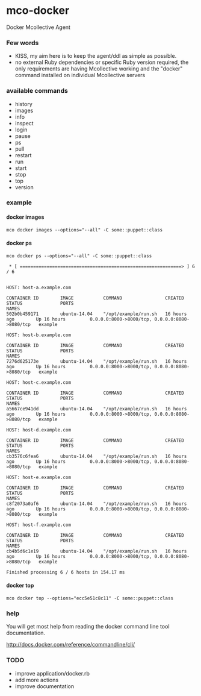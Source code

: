 mco-docker
==========

Docker Mcollective Agent

### Few words
- KISS, my aim here is to keep the agent/ddl as simple as possible.
- no external Ruby dependencies or specific Ruby version required, the only requirements are having Mcollective working and the "docker" command installed on individual Mcollective servers

### available commands

- history
- images
- info
- inspect
- login
- pause
- ps
- pull
- restart
- run
- start
- stop
- top
- version

### example

#### docker images
```
mco docker images --options="--all" -C some::puppet::class
```
#### docker ps
```
mco docker ps --options="--all" -C some::puppet::class

 * [ ============================================================> ] 6 / 6


HOST: host-a.example.com

CONTAINER ID        IMAGE           COMMAND                CREATED             STATUS              PORTS                                            NAMES
502b0b459171        ubuntu-14.04    "/opt/example/run.sh   16 hours ago        Up 16 hours         0.0.0.0:8000->8000/tcp, 0.0.0.0:8080->8080/tcp   example

HOST: host-b.example.com

CONTAINER ID        IMAGE           COMMAND                CREATED             STATUS              PORTS                                            NAMES
7276d625173e        ubuntu-14.04    "/opt/example/run.sh   16 hours ago        Up 16 hours         0.0.0.0:8000->8000/tcp, 0.0.0.0:8080->8080/tcp   example

HOST: host-c.example.com

CONTAINER ID        IMAGE           COMMAND                CREATED             STATUS              PORTS                                            NAMES
a5667ce941dd        ubuntu-14.04    "/opt/example/run.sh   16 hours ago        Up 16 hours         0.0.0.0:8000->8000/tcp, 0.0.0.0:8080->8080/tcp   example

HOST: host-d.example.com

CONTAINER ID        IMAGE           COMMAND                CREATED             STATUS              PORTS                                            NAMES
cb3576c6fea6        ubuntu-14.04    "/opt/example/run.sh   16 hours ago        Up 16 hours         0.0.0.0:8000->8000/tcp, 0.0.0.0:8080->8080/tcp   example

HOST: host-e.example.com

CONTAINER ID        IMAGE           COMMAND                CREATED             STATUS              PORTS                                            NAMES
c8f2073a0af6        ubuntu-14.04    "/opt/example/run.sh   16 hours ago        Up 16 hours         0.0.0.0:8000->8000/tcp, 0.0.0.0:8080->8080/tcp   example

HOST: host-f.example.com

CONTAINER ID        IMAGE           COMMAND                CREATED             STATUS              PORTS                                            NAMES
cb4b5d6c1e19        ubuntu-14.04    "/opt/example/run.sh   16 hours ago        Up 16 hours         0.0.0.0:8000->8000/tcp, 0.0.0.0:8080->8080/tcp   example

Finished processing 6 / 6 hosts in 154.17 ms
```
#### docker top
```
mco docker top --options="ecc5e51c8c11" -C some::puppet::class
```

### help
You will get most help from reading the docker command line tool documentation.

http://docs.docker.com/reference/commandline/cli/

### TODO
- improve application/docker.rb
- add more actions
- improve documentation
